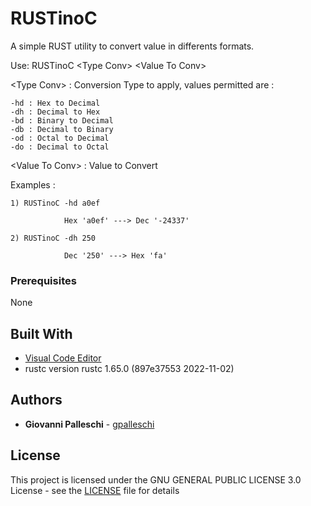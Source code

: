 # RUSTinoC
A simple RUST utility to convert value in differents formats.  

Use: RUSTinoC \<Type Conv\> \<Value To Conv\>  

\<Type Conv\>     : Conversion Type to apply, values permitted are :  

    -hd : Hex to Decimal   
    -dh : Decimal to Hex   
    -bd : Binary to Decimal   
    -db : Decimal to Binary   
    -od : Octal to Decimal   
    -do : Decimal to Octal   
  
\<Value To Conv\> : Value to Convert
  
Examples :  

    1) RUSTinoC -hd a0ef  

                Hex 'a0ef' ---> Dec '-24337'  

    2) RUSTinoC -dh 250   

                Dec '250' ---> Hex 'fa'  

### Prerequisites  

None  

## Built With  

* [Visual Code Editor](https://code.visualstudio.com)   
* rustc version rustc 1.65.0 (897e37553 2022-11-02)  

## Authors  

* **Giovanni Palleschi** - [gpalleschi](https://github.com/gpalleschi)  

## License

This project is licensed under the GNU GENERAL PUBLIC LICENSE 3.0 License - see the [LICENSE](LICENSE) file for details 